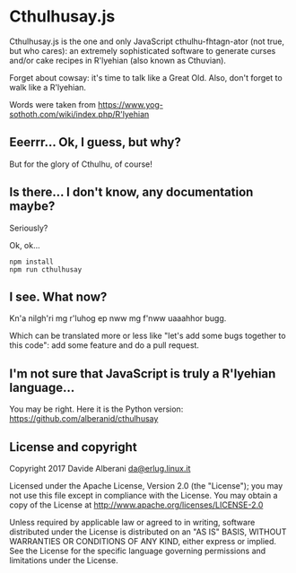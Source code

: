 # Cthulhusay.js

Cthulhusay.js is the one and only JavaScript cthulhu-fhtagn-ator (not true, but who cares): an extremely sophisticated software to generate curses and/or cake recipes in R'lyehian (also known as Cthuvian).

Forget about cowsay: it's time to talk like a Great Old.  Also, don't forget to walk like a R'lyehian.

Words were taken from https://www.yog-sothoth.com/wiki/index.php/R'lyehian

## Eeerrr... Ok, I guess, but why?

But for the glory of Cthulhu, of course!

## Is there... I don't know, any documentation maybe?

Seriously?

Ok, ok...

    npm install
    npm run cthulhusay


## I see. What now?

Kn'a nilgh'ri mg r'luhog ep nww mg f'nww uaaahhor bugg.

Which can be translated more or less like "let's add some bugs together to this code": add some feature and do a pull request.

## I'm not sure that JavaScript is truly a R'lyehian language...

You may be right. Here it is the Python version: https://github.com/alberanid/cthulhusay

## License and copyright

Copyright 2017 Davide Alberani <da@erlug.linux.it>

Licensed under the Apache License, Version 2.0 (the "License");
you may not use this file except in compliance with the License.
You may obtain a copy of the License at http://www.apache.org/licenses/LICENSE-2.0

Unless required by applicable law or agreed to in writing, software
distributed under the License is distributed on an "AS IS" BASIS,
WITHOUT WARRANTIES OR CONDITIONS OF ANY KIND, either express or implied.
See the License for the specific language governing permissions and
limitations under the License.

